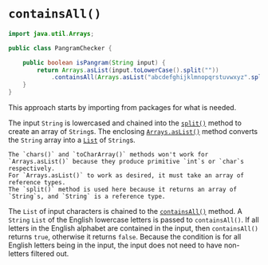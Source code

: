 # `containsAll()`

```java
import java.util.Arrays;

public class PangramChecker {

    public boolean isPangram(String input) {
        return Arrays.asList(input.toLowerCase().split(""))
            .containsAll(Arrays.asList("abcdefghijklmnopqrstuvwxyz".split("")));
    }
}
```

This approach starts by importing from packages for what is needed.

The input `String` is lowercased and chained into the [`split()`][split] method to create an array of `String`s.
The enclosing [`Arrays.asList()`][aslist] method converts the `String` array into a [`List`][list] of `String`s.

```exercism/note
The `chars()` and `toCharArray()` methods won't work for `Arrays.asList()` because they produce primitive `int`s or `char`s
respectively.
For `Arrays.asList()` to work as desired, it must take an array of reference types.
The `split()` method is used here because it returns an array of `String`s, and `String` is a reference type.
```

The `List` of input characters is chained to the [`containsAll()`][containsall] method.
A `String` `List` of the English lowercase letters is passed to `containsAll()`.
If all letters in the English alphabet are contained in the input, then `containsAll()` returns `true`,
otherwise it returns `false`.
Because the condition is for all English letters being in the input, the input does not need to have non-letters filtered out.

[split]: https://docs.oracle.com/javase/7/docs/api/java/lang/String.html#split(java.lang.String)
[aslist]: https://docs.oracle.com/javase/8/docs/api/java/util/Arrays.html#asList-T...-
[list]: https://docs.oracle.com/javase/8/docs/api/java/util/List.html
[containsall]: https://docs.oracle.com/javase/8/docs/api/java/util/Collection.html#containsAll-java.util.Collection-
